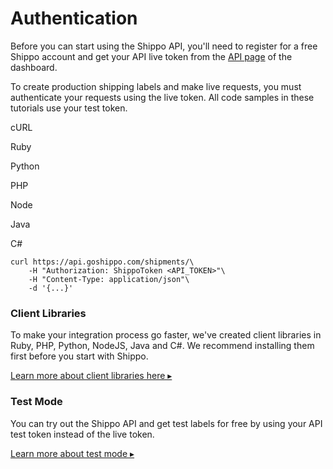 Authentication
==============

Before you can start using the Shippo API, you'll need to register for a free Shippo account and get your API live token from the [API page](https://apps.goshippo.com/login?next=/user/apikeys/) of the dashboard.

To create production shipping labels and make live requests, you must authenticate your requests using the live token. All code samples in these tutorials use your test token.

cURL

Ruby

Python

PHP

Node

Java

C#

```
curl https://api.goshippo.com/shipments/\
    -H "Authorization: ShippoToken <API_TOKEN>"\
    -H "Content-Type: application/json"\
    -d '{...}'
```

### Client Libraries

To make your integration process go faster, we've created client libraries in Ruby, PHP, Python, NodeJS, Java and C#. We recommend installing them first before you start with Shippo.

[Learn more about client libraries here ▸](https://goshippo.com/docs/client-libraries)

### Test Mode

You can try out the Shippo API and get test labels for free by using your API test token instead of the live token.

[Learn more about test mode ▸](https://goshippo.com/docs/test-mode)